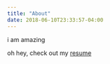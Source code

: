 ```yaml
---
title: "About"
date: 2018-06-10T23:33:57-04:00
---
```

i am amazing

oh hey, check out my [resume](/resume.pdf)
